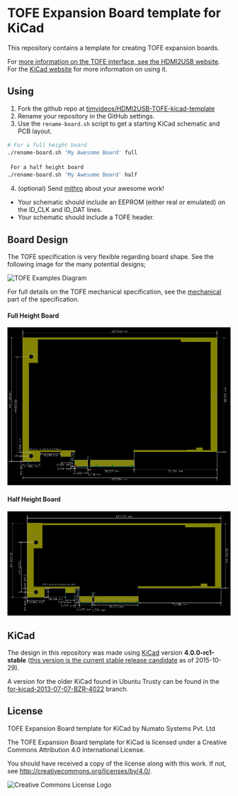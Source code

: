 
# TOFE Expansion Board template for KiCad

This repository contains a template for creating TOFE expansion boards.

For [more information on the TOFE interface, see the HDMI2USB website](http://hdmi2usb.tv/tofe).
For the [KiCad website](http://kicad-pcb.org/) for more information on using it.

## Using

 1. Fork the github repo at [timvideos/HDMI2USB-TOFE-kicad-template](https://github.com/timvideos/HDMI2USB-TOFE-kicad-template)
 2. Rename your repository in the GitHub settings.
 3. Use the `rename-board.sh` script to get a starting KiCad schematic and PCB layout.
```bash
# For a full height board
./rename-board.sh 'My Awesome Board' full

 For a half height board
./rename-board.sh 'My Awesome Board' half
```
 4. (optional) Send [mithro](mailto:mithro@mithis.com) about your awesome work!

 * Your schematic should include an EEPROM (either real or emulated) on the
   ID_CLK and ID_DAT lines.
 * Your schematic should include a TOFE header.

## Board Design

The TOFE specification is very flexible regarding board shape. See the
following image for the many potential designs;

![TOFE Examples Diagram](http://hdmi2usb.tv/img/tofe/tofe-examples-full-height.png)

For full details on the TOFE mechanical specification, see the
[mechanical](http://hdmi2usb.tv/tofe#mechanical) part of the specification.

#### Full Height Board

![TOFE Examples Diagram](img/tofe-full-height.png)

#### Half Height Board

![TOFE Examples Diagram](img/tofe-half-height.png)

## KiCad

The design in this repository was made using [KiCad](http://www.kicad-pcb.org/)
version **4.0.0-rc1-stable**
([this version is the current stable release candidate](http://kicad-pcb.org/download/) 
as of 2015-10-29).

A version for the older KiCad found in Ubuntu Trusty can be found in the
[for-kicad-2013-07-07-BZR-4022](https://github.com/timvideos/HDMI2USB-TOFE-kicad-template/tree/for-kicad-2013-07-07-BZR-4022)
branch.

## License

TOFE Expansion Board template for KiCad by Numato Systems Pvt. Ltd

The TOFE Expansion Board template for KiCad is licensed under a 
Creative Commons Attribution 4.0 International License.

You should have received a copy of the license along with this
work.  If not, see <http://creativecommons.org/licenses/by/4.0/>.

![Creative Commons License Logo](https://i.creativecommons.org/l/by/4.0/88x31.png)

